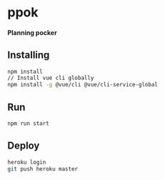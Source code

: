 # ppok
#### Planning pocker

## Installing
```bash
npm install
// Install vue cli globally
npm install -g @vue/cli @vue/cli-service-global
```

## Run
```bash
npm run start
```

## Deploy
```bash
heroku login
git push heroku master
```
